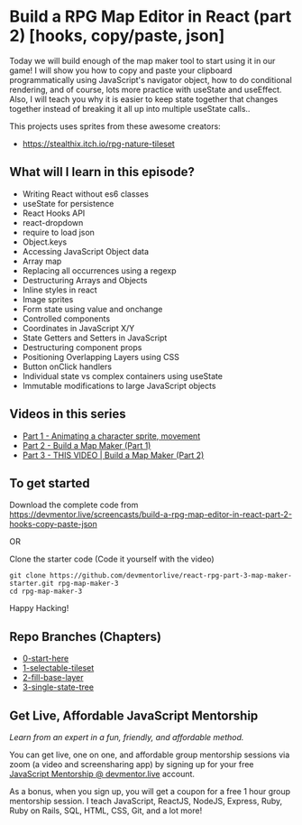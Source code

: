 # Build a RPG Map Editor in React (part 2) [hooks, copy/paste, json]

Today we will build enough of the map maker tool to start using it in our game! I will show you how to copy and paste your clipboard programmatically using JavaScript's navigator object, how to do conditional rendering, and of course, lots more practice with useState and useEffect. Also, I will teach you why it is easier to keep state together that changes together instead of breaking it all up into multiple useState calls..

This projects uses sprites from these awesome creators:

- https://stealthix.itch.io/rpg-nature-tileset

## What will I learn in this episode?

- Writing React without es6 classes
- useState for persistence
- React Hooks API
- react-dropdown
- require to load json
- Object.keys
- Accessing JavaScript Object data
- Array map
- Replacing all occurrences using a regexp
- Destructuring Arrays and Objects
- Inline styles in react
- Image sprites
- Form state using value and onchange
- Controlled components
- Coordinates in JavaScript X/Y
- State Getters and Setters in JavaScript
- Destructuring component props
- Positioning Overlapping Layers using CSS
- Button onClick handlers
- Individual state vs complex containers using useState
- Immutable modifications to large JavaScript objects

## Videos in this series

- [Part 1 - Animating a character sprite, movement](https://devmentor.live/screencasts/react-rpg-build-a-game-using-custom-react-hooks-and-event-listeners)
- [Part 2 - Build a Map Maker (Part 1)](https://devmentor.live/screencasts/build-a-rpg-map-editor-in-react-part-1-drag-n-drop-matrices-usestate)
- [Part 3 - THIS VIDEO | Build a Map Maker (Part 2)](https://devmentor.live/screencasts/build-a-rpg-map-editor-in-react-part-2-hooks-copy-paste-json)

## To get started

Download the complete code from https://devmentor.live/screencasts/build-a-rpg-map-editor-in-react-part-2-hooks-copy-paste-json

OR

Clone the starter code (Code it yourself with the video)

```
git clone https://github.com/devmentorlive/react-rpg-part-3-map-maker-starter.git rpg-map-maker-3
cd rpg-map-maker-3
```

Happy Hacking!

## Repo Branches (Chapters)

- [0-start-here](https://github.com/devmentorlive/14857457/tree/0-start-here)
- [1-selectable-tileset](https://github.com/devmentorlive/14857457/tree/1-selectable-tileset)
- [2-fill-base-layer](https://github.com/devmentorlive/14857457/tree/2-fill-base-layer)
- [3-single-state-tree](https://github.com/devmentorlive/14857457/tree/3-single-state-tree)

## Get Live, Affordable JavaScript Mentorship

_Learn from an expert in a fun, friendly, and affordable method._

You can get live, one on one, and affordable group mentorship sessions via zoom (a video and screensharing app) by signing up for your free [JavaScript Mentorship @ devmentor.live](https://devmentor.live/?utm_source=github&utm_medium=repo&utm_campaign=prototyping-a-node-graph-based-interface-using-reactjs) account.

As a bonus, when you sign up, you will get a coupon for a free 1 hour group mentorship session. I teach JavaScript, ReactJS, NodeJS, Express, Ruby, Ruby on Rails, SQL, HTML, CSS, Git, and a lot more!
